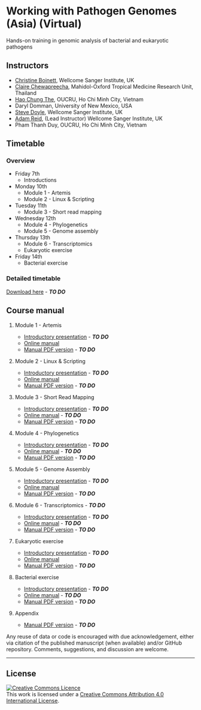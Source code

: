    
   
   
# Working with Pathogen Genomes (Asia) (Virtual)
Hands-on training in genomic analysis of bacterial and eukaryotic pathogens

## Instructors
- [Christine Boinett](https://www.sanger.ac.uk/person/boinett-christine/), Wellcome Sanger Institute, UK
- [Claire Chewapreecha](https://www.tropicalmedicine.ox.ac.uk/team/claire-chewapreecha), Mahidol-Oxford Tropical Medicine Research Unit, Thailand
- [Hao Chung The](https://www.linkedin.com/in/hao-chung-the-157457140/?originalSubdomain=vn), OUCRU, Ho Chi Minh City, Vietnam
- Daryl Domman, University of New Mexico, USA
- [Steve Doyle](https://www.sanger.ac.uk/person/doyle-stephen/), Wellcome Sanger Institute, UK
- [Adam Reid](https://www.sanger.ac.uk/person/reid-adam-james/), (Lead Instructor) Wellcome Sanger Institute, UK
- Pham Thanh Duy, OUCRU, Ho Chi Minh City, Vietnam

## Timetable
### Overview
- Friday 7th
  - Introductions
- Monday 10th
  - Module 1 - Artemis
  - Module 2 - Linux & Scripting
- Tuesday 11th
  - Module 3 - Short read mapping
- Wednesday 12th
  - Module 4 - Phylogenetics
  - Module 5 - Genome assembly  
- Thursday 13th
  - Module 6 - Transcriptomics
  - Eukaryotic exercise
- Friday 14th
  - Bacterial exercise   

### Detailed timetable
[Download here](manuals/) - ***TO DO***







## Course manual
1. Module 1 - Artemis
     - [Introductory presentation](presentations/) - ***TO DO***
     - [Online manual](manuals/module_artemis/module_artemis.md)
     - [Manual PDF version](manuals/) - ***TO DO***

2. Module 2 - Linux & Scripting
     - [Introductory presentation](presentations/) - ***TO DO***
     - [Online manual](manuals/module_linux_scripting/module_linux_scripting.md)
     - [Manual PDF version](manuals/)  - ***TO DO***

3. Module 3 - Short Read Mapping
     - [Introductory presentation](presentations/) - ***TO DO***
     - [Online manual](manuals/) - ***TO DO***
     - [Manual PDF version](manuals/) - ***TO DO***

4. Module 4 - Phylogenetics
     - [Introductory presentation](presentations/) - ***TO DO***
     - [Online manual](manuals/) - ***TO DO***
     - [Manual PDF version](manuals/) - ***TO DO***

5. Module 5 - Genome Assembly
     - [Introductory presentation](presentations/) - ***TO DO***
     - [Online manual](manuals/module_denovo_assembly/module_denovo_assembly.md)
     - [Manual PDF version](manuals/) - ***TO DO***

6. Module 6 - Transcriptomics - ***TO DO***
     - [Introductory presentation](presentations/) - ***TO DO***
     - [Online manual](manuals/) - ***TO DO***
     - [Manual PDF version](manuals/) - ***TO DO***

7. Eukaryotic exercise
     - [Introductory presentation](presentations/) - ***TO DO***
     - [Online manual](manuals/exercise_RNAseq/exercise_RNAseq.md)
     - [Manual PDF version](manuals/) - ***TO DO***

8. Bacterial exercise
     - [Introductory presentation](presentations/) - ***TO DO***
     - [Online manual](manuals/) - ***TO DO***
     - [Manual PDF version](manuals/) - ***TO DO***

9. Appendix
     - [Manual PDF version](manuals/) - ***TO DO***



Any reuse of data or code is encouraged with due acknowledgement, either via citation of the published manuscript (when available) and/or GitHub repository. Comments, suggestions, and discussion are welcome.

******
## License
<a rel="license" href="http://creativecommons.org/licenses/by/4.0/"><img alt="Creative Commons Licence" style="border-width:0" src="https://i.creativecommons.org/l/by/4.0/88x31.png" /></a><br />This work is licensed under a <a rel="license" href="http://creativecommons.org/licenses/by/4.0/">Creative Commons Attribution 4.0 International License</a>.


